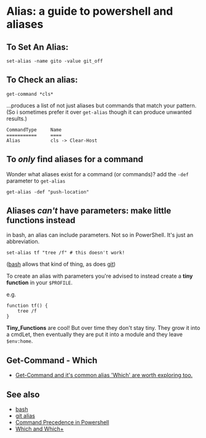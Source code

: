﻿# Alias: a guide to powershell and aliases

## To Set An Alias:

	set-alias -name gito -value git_off

## To Check an alias:

	get-command *cls*

...produces a list of not just aliases but commands that match your pattern. (So i sometimes prefer it over `get-alias` though it can produce unwanted results.)

```plaintext
CommandType     Name
===========     ====
Alias           cls -> Clear-Host
```

## To *only* find aliases for a command

Wonder what aliases exist for a command (or commands)? add the `-def` parameter to `get-alias`

	get-alias -def "push-location"

## Aliases *can't* have parameters: make little functions instead

in bash, an alias can include parameters. Not so in PowerShell. It's just an abbreviation.

	set-alias tf "tree /f" # this doesn't work!

([bash](../linux/bash.md) allows that kind of thing, as does [git](../git/alias.md))

To create an alias with parameters you're advised to instead create a **tiny function** in your `$PROFILE`.

e.g.

	function tf() {
		tree /f
	}

**Tiny_Functions** are cool! But over time they don't stay tiny. They grow it into a cmdLet, then eventually they are put it into a module and they leave `$env:home`.

## Get-Command - Which

- [Get-Command and it's common alias 'Which' are worth exploring too.](which-and-which-plus.md)

## See also

- [bash](../linux/bash.md)
- [git alias](../git/alias.md)
- [Command Precedence in Powershell](powershell_precedence_of_commands_aliases.md)
- [Which and Which+](which-and-which-plus.md)
